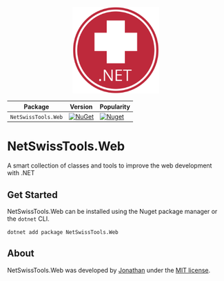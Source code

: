 <p align="center">
  <img src="https://raw.githubusercontent.com/KennyMack/NetSwissTools.Web/main/.github/images/NetSwissToolsIcon.png" alt=".NET Swiss Tools icon" width="200px" />
</p>

| Package |  Version | Popularity |
| ------- | ----- | ----- |
| `NetSwissTools.Web` | [![NuGet](https://img.shields.io/nuget/v/NetSwissTools.Web.svg)](https://nuget.org/packages/NetSwissTools.Web) | [![Nuget](https://img.shields.io/nuget/dt/NetSwissTools.Web.svg)](https://nuget.org/packages/NetSwissTools.Web) |

# NetSwissTools.Web
A smart collection of classes and tools to improve the web development with .NET

## Get Started
NetSwissTools.Web can be installed using the Nuget package manager or the `dotnet` CLI.

```
dotnet add package NetSwissTools.Web
```

## About
NetSwissTools.Web was developed by [Jonathan](https://kennymack.github.io) under the [MIT license](LICENSE).
